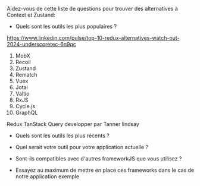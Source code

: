 Aidez-vous de cette liste de questions pour trouver des alternatives à Context et Zustand:
- Quels sont les outils les plus populaires ?

https://www.linkedin.com/pulse/top-10-redux-alternatives-watch-out-2024-underscoretec-6n9qc

1. MobX
2. Recoil
3. Zustand
4. Rematch
5. Vuex
6. Jotai
7. Valtio
8. RxJS
9. Cycle.js
10. GraphQL

Redux
TanStack Query
developper par Tanner lindsay


- Quels sont les outils les plus récents ?


- Quel serait votre outil pour votre application actuelle ?
- Sont-ils compatibles avec d'autres frameworkJS que vous utilisez ?
- Essayez au maximum de mettre en place ces frameworks dans le cas de notre application exemple







